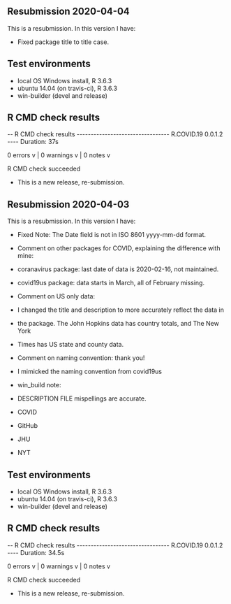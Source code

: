 ## Resubmission 2020-04-04
This is a resubmission. In this version I have:
* Fixed package title to title case.

## Test environments
* local OS Windows install, R 3.6.3
* ubuntu 14.04 (on travis-ci), R 3.6.3
* win-builder (devel and release)

## R CMD check results

-- R CMD check results --------------------------------- R.COVID.19 0.0.1.2 ----
Duration: 37s

0 errors v | 0 warnings v | 0 notes v

R CMD check succeeded

* This is a new release, re-submission.



## Resubmission 2020-04-03
This is a resubmission. In this version I have:

* Fixed Note: The Date field is not in ISO 8601 yyyy-mm-dd format. 

* Comment on other packages for COVID, explaining the difference with mine:
* coranavirus package: last date of data is 2020-02-16, not maintained.
* covid19us package: data starts in March, all of February missing.

* Comment on US only data:
* I changed the title and description to more accurately reflect the data in
* the package.  The John Hopkins data has country totals, and The New York 
* Times has US state and county data.

* Comment on naming convention: thank you!
* I mimicked the naming convention from covid19us

* win_build note:
* DESCRIPTION FILE mispellings are accurate.
*  COVID 
*  GitHub 
*  JHU 
*  NYT


## Test environments
* local OS Windows install, R 3.6.3
* ubuntu 14.04 (on travis-ci), R 3.6.3
* win-builder (devel and release)

## R CMD check results

-- R CMD check results --------------------------------- R.COVID.19 0.0.1.2 ----
Duration: 34.5s

0 errors v | 0 warnings v | 0 notes v

R CMD check succeeded

* This is a new release, re-submission.
